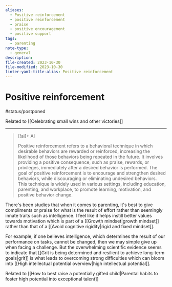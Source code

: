 ```yaml
---
aliases:
  - Positive reinforcement
  - positive reinforcement
  - praise
  - positive encouragement
  - positive support
tags:
  - parenting
note-type:
  - general
description: 
file-created: 2023-10-30
file-modified: 2023-10-30
linter-yaml-title-alias: Positive reinforcement
---
```


# Positive reinforcement

#status/postponed

Related to [[Celebrating small wins and other victories]]

---

> [!ai]+ AI
>
> Positive reinforcement refers to a behavioral technique in which desirable behaviors are rewarded or reinforced, increasing the likelihood of those behaviors being repeated in the future. It involves providing a positive consequence, such as praise, rewards, or privileges, immediately after a desired behavior is performed. The goal of positive reinforcement is to encourage and strengthen desired behaviors, while discouraging or eliminating undesired behaviors. This technique is widely used in various settings, including education, parenting, and workplace, to promote learning, motivation, and positive behavior change.

There's been studies that when it comes to parenting, it's best to give compliments or praise for what is the result of effort rather than seemingly innate traits such as intelligence. I feel like it helps instill better values towards motivation which is part of a [[Growth mindset|growth mindset]] rather than that of a [[Avoid cognitive rigidity|rigid and fixed mindset]].

For example, if one believes intelligence, which determines the result of our performance on tasks, cannot be changed, then we may simple give up when facing a challenge. But the overwhelming scientific evidence seems to indicate that [[Grit is being determined and resilient to achieve long-term goals|grit]] is what leads to overcoming strong difficulties which can bloom into [[High intellectual potential overview|high intellectual potential]].

Related to [[How to best raise a potentially gifted child|Parental habits to foster high potential into exceptional talent]]
